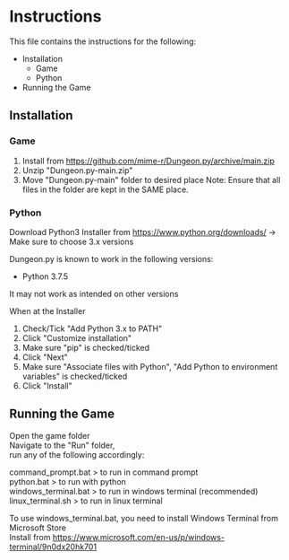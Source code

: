 # Instructions

This file contains the instructions for the following:

- Installation
	- Game
	- Python
- Running the Game

## Installation

### Game

1. Install from https://github.com/mime-r/Dungeon.py/archive/main.zip
2. Unzip "Dungeon.py-main.zip"
3. Move "Dungeon.py-main" folder to desired place
Note: Ensure that all files in the folder are kept in the SAME place.

### Python

Download Python3 Installer from https://www.python.org/downloads/
-> Make sure to choose 3.x versions

Dungeon.py is known to work in the following versions:
- Python 3.7.5

It may not work as intended on other versions

When at the Installer
1. Check/Tick "Add Python 3.x to PATH"
2. Click "Customize installation"
3. Make sure "pip" is checked/ticked
4. Click "Next"
5. Make sure "Associate files with Python", "Add Python to environment variables" is checked/ticked
6. Click "Install"

## Running the Game

Open the game folder  
Navigate to the "Run" folder,  
run any of the following accordingly:

command_prompt.bat   > to run in command prompt  
python.bat           > to run with python  
windows_terminal.bat > to run in windows terminal (recommended)  
linux_terminal.sh > to run in linux terminal

To use windows_terminal.bat, you need to install Windows Terminal from Microsoft Store  
Install from https://www.microsoft.com/en-us/p/windows-terminal/9n0dx20hk701
